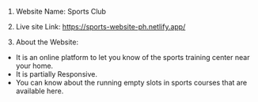 1. Website Name: Sports Club

2. Live site Link: https://sports-website-ph.netlify.app/

3. About the Website:

 * It is an online platform to let you know of the sports training center near your home.
 * It is partially Responsive.
 * You can know about the running empty slots in sports courses that are available here.
